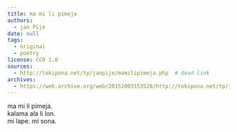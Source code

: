 ```yaml
---
title: ma mi li pimeja
authors:
  - jan Pije
date: null
tags:
  - original
  - poetry
license: CC0 1.0
sources:
  - http://tokipona.net/tp/janpije/mamilipimeja.php  # dead link
archives:
  - https://web.archive.org/web/20151003153528/http://tokipona.net/tp/janpije/mamilipimeja.php
---
```


ma mi li pimeja.  \
kalama ala li lon.  \
mi lape. mi sona.
